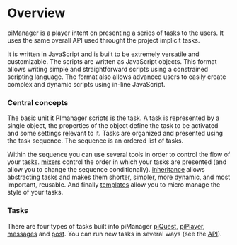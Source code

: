 # Overview

piManager is a player intent on presenting a series of tasks to the users. It uses the same overall API used throught the project implicit tasks.

It is written in JavaScript and is built to be extremely versatile and customizable. The scripts are written as JavaScript objects. This format allows writing simple and straightforward scripts using a constrained scripting language. The format also allows advanced users to easily create complex and dynamic scripts using in-line JavaScript.

### Central concepts

The basic unit it PImanager scripts is the task. A task is represented by a single object, the properties of the object define the task to be activated and some settings relevant to it. Tasks are organized and presented using the task sequence. The sequence is an ordered list of tasks.

Within the sequence you can use several tools in order to control the flow of your tasks. [mixers](../basics/sequencer.html#mixer) control the order in which your tasks are presented (and allow you to change the sequence conditionally). [inheritance](../basics/sequencer.html#inheritance) allows abstracting tasks and makes them shorter, simpler, more dynamic, and most important, reusable. And finally [templates](../basics/sequencer.html#templates) allow you to micro manage the style of your tasks.

### Tasks

There are four types of tasks built into piManager [piQuest](../quest/overview.html), [piPlayer](/PIPlayer/0.3/tutorials/overview.html), [messages](messages.html) and [post](post.html). You can run new tasks in several ways (see the [API](API.html#tasks)).
